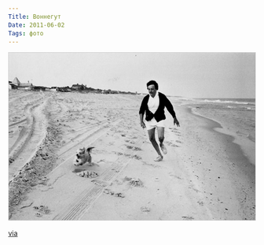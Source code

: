 ```yaml
---
Title: Воннегут
Date: 2011-06-02
Tags: фото
---
```


![vonnegut.jpg](images/vonnegut.jpg)

[via](http://nomadicrevery.tumblr.com/post/5993018247)